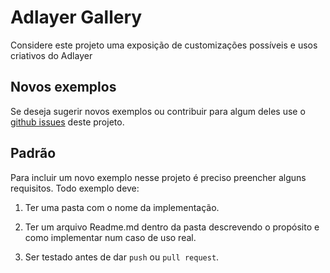# Adlayer Gallery
Considere este projeto uma exposição de customizações possíveis e usos criativos do Adlayer

## Novos exemplos
Se deseja sugerir novos exemplos ou contribuir para algum deles use o [github issues](https://github.com/adlayer/gallery/issues) deste projeto.

## Padrão
Para incluir um novo exemplo nesse projeto é preciso preencher alguns requisitos.
Todo exemplo deve:

1. Ter uma pasta com o nome da implementação.   

2. Ter um arquivo Readme.md dentro da pasta descrevendo o propósito e como implementar num caso de uso real.   

3. Ser testado antes de dar `push` ou `pull request`.   